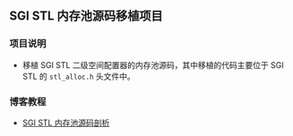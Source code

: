 ## SGI STL 内存池源码移植项目

### 项目说明

- 移植 SGI STL 二级空间配置器的内存池源码，其中移植的代码主要位于 SGI STL 的 `stl_alloc.h` 头文件中。

### 博客教程

- [SGI STL 内存池源码剖析](https://www.techgrow.cn/posts/712a574b.html)

